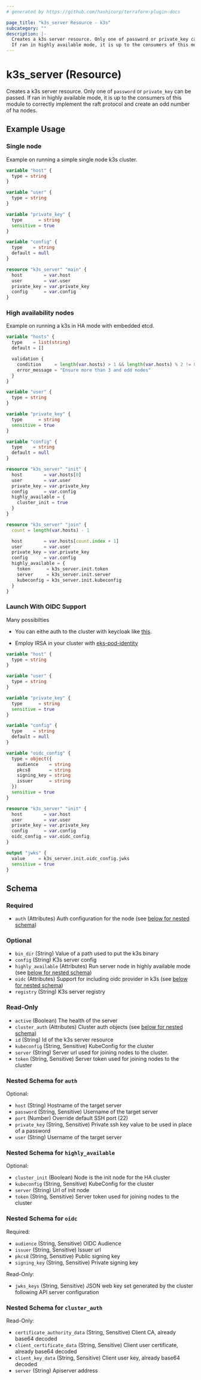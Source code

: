 ```yaml
---
# generated by https://github.com/hashicorp/terraform-plugin-docs

page_title: "k3s_server Resource - k3s"
subcategory: ""
description: |-
  Creates a k3s server resource. Only one of password or private_key can be passed.
  If ran in highly available mode, it is up to the consumers of this module to correctly implement the raft protocol and create an odd number of ha nodes.
---
```


# k3s_server (Resource)

Creates a k3s server resource. Only one of `password` or `private_key` can be passed.
If ran in highly available mode, it is up to the consumers of this module to correctly implement the raft protocol and create an odd number of ha nodes.

 
## Example Usage



### Single node

Example on running a simple single node k3s cluster.
 

```terraform
variable "host" {
  type = string
}

variable "user" {
  type = string
}

variable "private_key" {
  type      = string
  sensitive = true
}

variable "config" {
  type    = string
  default = null
}

resource "k3s_server" "main" {
  host        = var.host
  user        = var.user
  private_key = var.private_key
  config      = var.config
}
``` 


### High availability nodes

Example on running a k3s in HA mode with embedded etcd.
 

```terraform
variable "hosts" {
  type    = list(string)
  default = []

  validation {
    condition     = length(var.hosts) > 1 && length(var.hosts) % 2 != 0
    error_message = "Ensure more than 3 and odd nodes"
  }
}

variable "user" {
  type = string
}

variable "private_key" {
  type      = string
  sensitive = true
}

variable "config" {
  type    = string
  default = null
}

resource "k3s_server" "init" {
  host        = var.hosts[0]
  user        = var.user
  private_key = var.private_key
  config      = var.config
  highly_available = {
    cluster_init = true
  }
}

resource "k3s_server" "join" {
  count = length(var.hosts) - 1

  host        = var.hosts[count.index + 1]
  user        = var.user
  private_key = var.private_key
  config      = var.config
  highly_available = {
    token      = k3s_server.init.token
    server     = k3s_server.init.server
    kubeconfig = k3s_server.init.kubeconfig
  }
}
``` 


### Launch With OIDC Support

Many possibilties

- You can eithe auth to the cluster with keycloak like [this](https://geek-cookbook.funkypenguin.co.nz/kubernetes/oidc-authentication/k3s-keycloak/).

- Employ IRSA in your cluster with [eks-pod-identity](https://github.com/aws/amazon-eks-pod-identity-webhook)
 

```terraform
variable "host" {
  type = string
}

variable "user" {
  type = string
}

variable "private_key" {
  type      = string
  sensitive = true
}

variable "config" {
  type    = string
  default = null
}

variable "oidc_config" {
  type = object({
    audience    = string
    pkcs8       = string
    signing_key = string
    issuer      = string
  })
  sensitive = true
}

resource "k3s_server" "init" {
  host        = var.host
  user        = var.user
  private_key = var.private_key
  config      = var.config
  oidc_config = var.oidc_config
}

output "jwks" {
  value     = k3s_server.init.oidc_config.jwks
  sensitive = true
}
``` 


<!-- schema generated by tfplugindocs -->
## Schema

### Required

- `auth` (Attributes) Auth configuration for the node (see [below for nested schema](#nestedatt--auth))

### Optional

- `bin_dir` (String) Value of a path used to put the k3s binary
- `config` (String) K3s server config
- `highly_available` (Attributes) Run server node in highly available mode (see [below for nested schema](#nestedatt--highly_available))
- `oidc` (Attributes) Support for including oidc provider in k3s (see [below for nested schema](#nestedatt--oidc))
- `registry` (String) K3s server registry

### Read-Only

- `active` (Boolean) The health of the server
- `cluster_auth` (Attributes) Cluster auth objects (see [below for nested schema](#nestedatt--cluster_auth))
- `id` (String) Id of the k3s server resource
- `kubeconfig` (String, Sensitive) KubeConfig for the cluster
- `server` (String) Server url  used for joining nodes to the cluster.
- `token` (String, Sensitive) Server token used for joining nodes to the cluster

<a id="nestedatt--auth"></a>
### Nested Schema for `auth`

Optional:

- `host` (String) Hostname of the target server
- `password` (String, Sensitive) Username of the target server
- `port` (Number) Override default SSH port (22)
- `private_key` (String, Sensitive) Private ssh key value to be used in place of a password
- `user` (String) Username of the target server


<a id="nestedatt--highly_available"></a>
### Nested Schema for `highly_available`

Optional:

- `cluster_init` (Boolean) Node is the init node for the HA cluster
- `kubeconfig` (String, Sensitive) KubeConfig for the cluster
- `server` (String) Url of init node
- `token` (String, Sensitive) Server token used for joining nodes to the cluster


<a id="nestedatt--oidc"></a>
### Nested Schema for `oidc`

Required:

- `audience` (String, Sensitive) OIDC Audience
- `issuer` (String, Sensitive) Issuer url
- `pkcs8` (String, Sensitive) Public signing key
- `signing_key` (String, Sensitive) Private signing key

Read-Only:

- `jwks_keys` (String, Sensitive) JSON web key set generated by the cluster following API server configuration


<a id="nestedatt--cluster_auth"></a>
### Nested Schema for `cluster_auth`

Read-Only:

- `certificate_authority_data` (String, Sensitive) Client CA, already base64 decoded
- `client_certificate_data` (String, Sensitive) Client user certificate, already base64 decoded
- `client_key_data` (String, Sensitive) Client user key, already base64 decoded
- `server` (String) Apiserver address